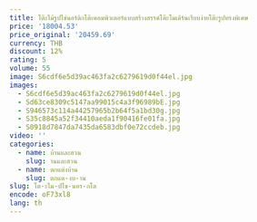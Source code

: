 ```yaml
---
title: โต๊ะไม้รูปไข่นอร์ดิกโต๊ะคอมพิวเตอร์แบบสร้างสรรค์โต๊ะโมเดิร์นเรียบง่ายโต๊ะรูปทรงพิเศษ
price: '18004.53'
price_original: '20459.69'
currency: THB
discount: 12%
rating: 5
volume: 55
image: S6cdf6e5d39ac463fa2c6279619d0f44el.jpg
images:
  - S6cdf6e5d39ac463fa2c6279619d0f44el.jpg
  - Sd63ce8309c5147aa99015c4a3f96989bE.jpg
  - S946573c114a44257965b2b64f5a1bd30g.jpg
  - S35c8845a52f34410aeda1f90416fe01fa.jpg
  - S0918d7847da7435da6583dbf0e72ccdeb.jpg
video: ''
categories:
  - name: บ้านและสวน
    slug: านและสวน
  - name: ตกแต่งบ้าน
    slug: ตกแต-งบ-าน
slug: โต-ะไม-ปไข-นอร-กโต
encode: oF73xl8
lang: th
---
```

  